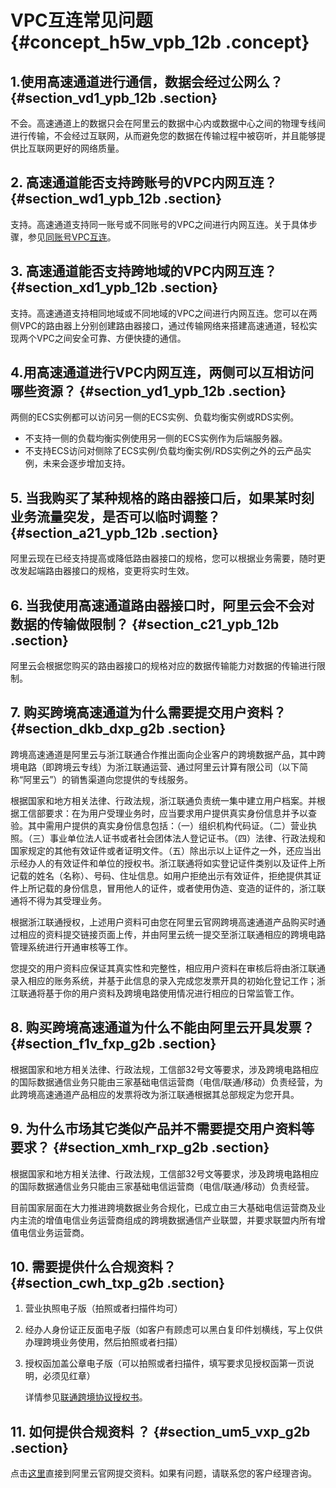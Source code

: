 # VPC互连常见问题 {#concept_h5w_vpb_12b .concept}

## 1.使用高速通道进行通信，数据会经过公网么？ {#section_vd1_ypb_12b .section}

不会。高速通道上的数据只会在阿里云的数据中心内或数据中心之间的物理专线间进行传输，不会经过互联网，从而避免您的数据在传输过程中被窃听，并且能够提供比互联网更好的网络质量。

## 2. 高速通道能否支持跨账号的VPC内网互连？ {#section_wd1_ypb_12b .section}

支持。高速通道支持同一账号或不同账号的VPC之间进行内网互连。关于具体步骤，参见[同账号VPC互连](../../../../cn.zh-CN/快速入门（新版）/同账号VPC互连.md#)。

## 3. 高速通道能否支持跨地域的VPC内网互连？ {#section_xd1_ypb_12b .section}

支持。高速通道支持相同地域或不同地域的VPC之间进行内网互连。您可以在两侧VPC的路由器上分别创建路由器接口，通过传输网络来搭建高速通道，轻松实现两个VPC之间安全可靠、方便快捷的通信。

## 4.用高速通道进行VPC内网互连，两侧可以互相访问哪些资源？ {#section_yd1_ypb_12b .section}

两侧的ECS实例都可以访问另一侧的ECS实例、负载均衡实例或RDS实例。

-   不支持一侧的负载均衡实例使用另一侧的ECS实例作为后端服务器。
-   不支持ECS访问对侧除了ECS实例/负载均衡实例/RDS实例之外的云产品实例，未来会逐步增加支持。

## 5. 当我购买了某种规格的路由器接口后，如果某时刻业务流量突发，是否可以临时调整？ {#section_a21_ypb_12b .section}

阿里云现在已经支持提高或降低路由器接口的规格，您可以根据业务需要，随时更改发起端路由器接口的规格，变更将实时生效。

## 6. 当我使用高速通道路由器接口时，阿里云会不会对数据的传输做限制？ {#section_c21_ypb_12b .section}

阿里云会根据您购买的路由器接口的规格对应的数据传输能力对数据的传输进行限制。

## 7. 购买跨境高速通道为什么需要提交用户资料？ {#section_dkb_dxp_g2b .section}

跨境高速通道是阿里云与浙江联通合作推出面向企业客户的跨境数据产品，其中跨境电路（即跨境云专线）为浙江联通运营、通过阿里云计算有限公司（以下简称“阿里云”）的销售渠道向您提供的专线服务。

根据国家和地方相关法律、行政法规，浙江联通负责统一集中建立用户档案。并根据工信部要求：在为用户受理业务时，应当要求用户提供真实身份信息并予以查验。其中需用户提供的真实身份信息包括：（一）组织机构代码证。（二）营业执照。（三）事业单位法人证书或者社会团体法人登记证书。（四）法律、行政法规和国家规定的其他有效证件或者证明文件。（五）除出示以上证件之一外，还应当出示经办人的有效证件和单位的授权书。浙江联通将如实登记证件类别以及证件上所记载的姓名（名称）、号码、住址信息。如用户拒绝出示有效证件，拒绝提供其证件上所记载的身份信息，冒用他人的证件，或者使用伪造、变造的证件的，浙江联通将不得为其受理业务。

根据浙江联通授权，上述用户资料可由您在阿里云官网跨境高速通道产品购买时通过相应的资料提交链接页面上传，并由阿里云统一提交至浙江联通相应的跨境电路管理系统进行开通审核等工作。

您提交的用户资料应保证其真实性和完整性，相应用户资料在审核后将由浙江联通录入相应的账务系统，并基于此信息的录入完成您发票开具的初始化登记工作；浙江联通将基于你的用户资料及跨境电路使用情况进行相应的日常监管工作。

## 8. 购买跨境高速通道为什么不能由阿里云开具发票？ {#section_f1v_fxp_g2b .section}

根据国家和地方相关法律、行政法规，工信部32号文等要求，涉及跨境电路相应的国际数据通信业务只能由三家基础电信运营商（电信/联通/移动）负责经营，为此跨境高速通道产品相应的发票将改为浙江联通根据其总部规定为您开具。

## 9. 为什么市场其它类似产品并不需要提交用户资料等要求？ {#section_xmh_rxp_g2b .section}

根据国家和地方相关法律、行政法规，工信部32号文等要求，涉及跨境电路相应的国际数据通信业务只能由三家基础电信运营商（电信/联通/移动）负责经营。

目前国家层面在大力推进跨境数据业务合规化，已成立由三大基础电信运营商及业内主流的增值电信业务运营商组成的跨境数据通信产业联盟，并要求联盟内所有增值电信业务运营商。

## 10. 需要提供什么合规资料？ {#section_cwh_txp_g2b .section}

1.  营业执照电子版（拍照或者扫描件均可）
2.  经办人身份证正反面电子版（如客户有顾虑可以黑白复印件划横线，写上仅供办理跨境业务使用，然后拍照或者扫描）
3.  授权函加盖公章电子版（可以拍照或者扫描件，填写要求见授权函第一页说明，必须见红章）

    详情参见[联通跨境协议授权书](https://help.aliyun.com/document_detail/66362.html)。


## 11. 如何提供合规资料 ？ {#section_um5_vxp_g2b .section}

点击[这里](https://page.aliyun.com/form/act1454004449/index.htm?spm=5176.11320574.root.37.6b2d0dd7fyn5iT&accounttraceid=bb70d48a-058e-4783-908d-c8c547888c7c&accounttraceid=fc28236f-b21e-43f1-a614-2f51ae9da398)直接到阿里云官网提交资料。如果有问题，请联系您的客户经理咨询。

